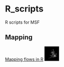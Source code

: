 # R_scripts
R scripts for MSF

## Mapping
[Mapping flows in R](https://github.com/MSF-UK/R_scripts/blob/master/mapping/map_flow)
<img src="https://github.com/MSF-UK/R_scripts/blob/master/mapping/map_flow.jpg" width="48">


